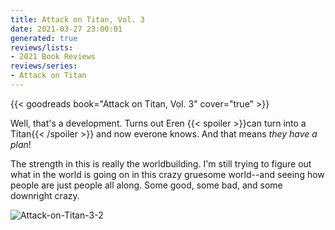 ```yaml
---
title: Attack on Titan, Vol. 3
date: 2021-03-27 23:00:01
generated: true
reviews/lists:
- 2021 Book Reviews
reviews/series:
- Attack on Titan
---
```

{{< goodreads book="Attack on Titan, Vol. 3" cover="true" >}}

Well, that's a development. Turns out Eren  {{< spoiler >}}can turn into a Titan{{< /spoiler >}}  and now everone knows. And that means *they have a plan*!  

The strength in this is really the worldbuilding. I'm still trying to figure out what in the world is going on in this crazy gruesome world--and seeing how people are just people all along. Some good, some bad, and some downright crazy.  

<!--more-->

![Attack-on-Titan-3-2](/embeds/books/attachments/attack-on-titan-3-2.png)


